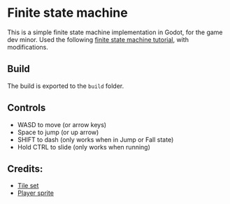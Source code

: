 ﻿# Finite state machine
This is a simple finite state machine implementation in Godot, for the game dev minor.
Used the following [finite state machine tutorial](https://www.gdquest.com/tutorial/godot/design-patterns/finite-state-machine/), with modifications.

## Build
The build is exported to the `build` folder.

## Controls
- WASD to move (or arrow keys)
- Space to jump (or up arrow)
- SHIFT to dash (only works when in Jump or Fall state)
- Hold CTRL to slide (only works when running)

## Credits:
* [Tile set](https://kenney.nl/assets/pixel-platformer)
* [Player sprite](https://kenney.nl/assets/platformer-characters)